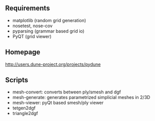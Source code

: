 Requirements
------------

 * matplotlib (random grid generation)
 * nosetest, nose-cov
 * pyparsing (grammar based grid io)
 * PyQT (grid viewer)

Homepage
--------

http://users.dune-project.org/projects/pydune 

Scripts
-------

 * mesh-convert: converts between ply/smesh and dgf
 * mesh-generate: generates parametrized simplicial meshes in 2/3D
 * mesh-viewer: pyQt based smesh/ply viewer
 * tetgen2dgf
 * triangle2dgf
